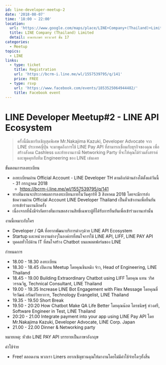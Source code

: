 ```yaml
---
id: line-developer-meetup-2
date: '2018-08-07'
time: '18:00 ~ 22:00'
location:
  url: 'https://www.google.com/maps/place/LINE+Company+(Thailand)+Limited/@13.7449798,100.540875,15z/data=!4m5!3m4!1s0x0:0xe78fd892cbc54c4a!8m2!3d13.7449798!4d100.540875?sa=X&ved=0ahUKEwizw5aV48nZAhXKQo8KHQ_ND1UQ_BIItQEwCg'
  title: LINE Company (Thailand) Limited
  detail: อาคารเกษร ทาวเวอร์ ชั้น 17
categories:
  - Meetup
topics:
  - LINE
links:
  - type: ticket
    title: Registration
    url: 'https://bcrm-i.line.me/wl/1557539795/q/141'
    price: FREE
  - type: rsvp
    url: 'https://www.facebook.com/events/1853525064944482/'
    title: Facebook event
---
```

# LINE Developer Meetup#2 - LINE API Ecosystem

> ครั้งนี้มีแขกรับเชิญสุดพิเศษ Mr.Nakajima Kazuki, Developer Advocate จาก LINE ประเทศญี่ปุ่น จะมาพูดถึงการใช้ LINE Pay API ที่สามารถเชื่อมกับธุรกิจของคุณ เพื่อสร้างสังคม Cashless และท้ายงานเรามี Networking Party ที่จะให้คุณได้ร่วมสังสรรค์และพูดคุยกับทีม Engineering ของ LINE เช่นเคย

ขั้นตอนการลงทะเบียน
* ลงทะเบียนผ่าน Official Account - LINE Developer TH ตามลิงก์ด้านล่างได้ตั้งแต่วันนี้ - 31 กรกฎาคม 2018
  * <https://bcrm-i.line.me/wl/1557539795/q/141>
* ทางทีมงานจะประกาศผลการลงทะเบียนภายในวันศุกร์ที่ 3 สิงหาคม 2018 โดยจะมีการส่งข้อความผ่าน Official Account LINE Developer Thailand เป็นตั๋วเข้างานเพื่อยืนยันการเข้าร่วมงานอีกครั้ง
* เนื่องจากที่นั่งมีจำกัดทางทีมงานขอสงวนสิทธิ์เฉพาะผู้ที่ได้รับการยืนยันเพื่อเข้าร่วมงานเท่านั้น

งานนี้เหมาะกับใคร
* Developer / QA ที่อยากพัฒนาบริการต่างๆด้วย LINE API Ecosystem 
* Startup และหน่วยงานต่างๆในองค์กรที่สนใจการใช้ LINE API, LIFF, LINE PAY API
* บุคคลทั่วไปด้าน IT ที่สนใจสร้าง Chatbot บนแพลตฟอร์มของ LINE 

กำหนดการ
* 18.00 - 18.30 ลงทะเบียน 
* 18.30 - 18.45 เปิดงาน Meetup โดยคุณซินหมิง จ้าว, Head of Engineering, LINE Thailand
* 18.45 - 19.00 Building Extraordinary Chatbot using LIFF โดยคุณ แทน วริศ วรรณวิธู, Technical Consultant, LINE Thailand
* 19.00 - 19.35 Increase LINE Bot Engagement with Flex Message โดยคุณตี๋ จิรวัฒน์ กรัณย์วิทยาการ, Technology Evangelist, LINE Thailand
* 19.35 - 19.50 Short Break
* 19.50 - 20:20 How Chatbot Make QA Life Better โดยคุณน๊อต ไตรธนิษฐ์ ห่วงศรี, Software Engineer in Test, LINE Thailand
* 20:20 - 21.00 Integrate payment into your app using LINE Pay API โดย Mr.Nakajima Kazuki, Developer Advocate, LINE Corp. Japan
* 21.00 - 22.00 Dinner & Networking party

หมายเหตุ: หัวข้อ LINE PAY API บรรยายเป็นภาษาอังกฤษ

ค่าใช้จ่าย
* Free! ตลอดงาน พวกเรา Liners อยากเชิญชวนคุณให้มางานโดยไม่มีค่าใช้จ่ายใดๆทั้งสิ้น

